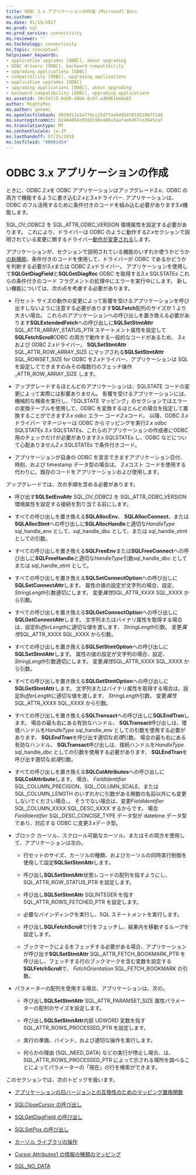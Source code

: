 ```yaml
---
title: ODBC 3.x アプリケーションの作成 |Microsoft Docs
ms.custom: ''
ms.date: 01/19/2017
ms.prod: sql
ms.prod_service: connectivity
ms.reviewer: ''
ms.technology: connectivity
ms.topic: conceptual
helpviewer_keywords:
- application upgrades [ODBC], about upgrading
- ODBC drivers [ODBC], backward compatibility
- upgrading applications [ODBC]
- compatibility [ODBC], upgrading applications
- application upgrades [ODBC]
- upgrading applications [ODBC], about upgrading
- backward compatibility [ODBC], upgrading applications
ms.assetid: 19c54fc5-9dd6-49b6-8c9f-a38961b40a65
author: MightyPen
ms.author: genemi
ms.openlocfilehash: 9939d11e3a779cc25d7faeb4950783353947f140
ms.sourcegitcommit: b2464064c0566590e486a3aafae6d67ce2645cef
ms.translationtype: MT
ms.contentlocale: ja-JP
ms.lasthandoff: 07/15/2019
ms.locfileid: "68081454"
---
```

# <a name="writing-odbc-3x-applications"></a>ODBC 3.x アプリケーションの作成
ときに、ODBC *2.x*を ODBC アプリケーションはアップグレード*3.x*、ODBC の両方で機能するように書き込む*2.x*と*3.x*ドライバー. アプリケーションは、ODBC のフル活用するために条件付きのコードを組み込む必要があります*3.x*機能します。  
  
 SQL_OV_ODBC2 を SQL_ATTR_ODBC_VERSION 環境属性を設定する必要があります。 これにより、ドライバーは ODBC のように動作する*2.x*セクションで説明されている変更に関するドライバー[動作が変更される](../../../odbc/reference/develop-app/behavioral-changes.md)します。  
  
 アプリケーションが、セクションで説明されている機能のいずれか使うかどうか[の新機能](../../../odbc/reference/develop-app/new-features.md)、条件付きのコードを使用して、ドライバーが ODBC であるかどうかを判断する必要が*3.x*または ODBC *2.x*ドライバー。 アプリケーションを使用して**SQLGetDiagField**と**SQLGetDiagRec** ODBC を取得する*3.x* SQLSTATEs これらの条件付きのコード フラグメントの処理中にエラーを実行中にします。 新しい機能については、次の点を考慮する必要があります。  
  
-   行セット サイズの動作の変更によって影響を受けるアプリケーションを呼び出すしないように注意する必要があります**SQLFetch**配列のサイズが 1 より大きい場合。 これらのアプリケーションへの呼び出しを置き換える必要があります**SQLExtendedFetch**への呼び出しに**SQLSetStmtAttr** SQL_ATTR_ARRAY_STATUS_PTR ステートメント属性を設定して**SQLFetchScroll**ODBC の両方で動作する一般的なコードがあるため、 *3.x*および ODBC *2.x*ドライバー。 **SQLSetStmtAttr** SQL_ATTR_ROW_ARRAY_SIZE にマップされる**SQLSetStmtAttr** SQL_ROWSET_SIZE for ODBC を*2.x*ドライバー、アプリケーションは SQL を設定してできますのみその複数行のフェッチ操作 _ATTR_ROW_ARRAY_SIZE します。  
  
-   アップグレードするほとんどのアプリケーションは、SQLSTATE コードの変更によって実際には影響ありません。 影響を受けるアプリケーションには、機械的な検索を実行し、「SQLSTATE マッピング」のセクションではエラーの変換テーブルを使用して、ODBC を変換するほとんどの場合を指定して置換することができます*3.x* odbc エラー コード*2.x*コード。 以降、ODBC *3.x*ドライバー マネージャーは ODBC からマッピングを実行*2.x* odbc SQLSTATEs *3.x* SQLSTATEs、これらのアプリケーションの作成者にODBC用のチェックだけが必要があります*3.x* SQLSTATEs し、ODBC などについて心配ありません*2.x* SQLSTATEs で条件付きコード。  
  
-   アプリケーションが自身の ODBC を宣言できますアプリケーション日付、時刻、および timestamp データ型の場合は、 *2.x*コスト コードを使用する代わりに、既存のコードをアプリケーションおよび使用します。  
  
 アップグレードでは、次の手順を含める必要があります。  
  
-   呼び出す**SQLSetEnvAttr** SQL_OV_ODBC2 を SQL_ATTR_ODBC_VERSION 環境属性を設定する接続を割り当てる前にします。  
  
-   すべての呼び出しを置き換える**SQLAllocEnv**、 **SQLAllocConnect**、または**SQLAllocStmt**への呼び出しに**SQLAllocHandle**と適切な*HandleType* sql_handle_env として、sql_handle_dbc として、または sql_handle_stmt としての引数。  
  
-   すべての呼び出しを置き換える**SQLFreeEnv**または**SQLFreeConnect**への呼び出しに**SQLFreeHandle**と適切な*HandleType*引数sql_handle_dbc としてまたは sql_handle_stmt として。  
  
-   すべての呼び出しを置き換える**SQLSetConnectOption**への呼び出しに**SQLSetConnectAttr**します。 属性の値の設定が文字列の場合、設定、 *StringLength*引数適切にします。 変更*属性*SQL_ATTR_XXXX SQL_XXXX から引数。  
  
-   すべての呼び出しを置き換える**SQLGetConnectOption**への呼び出しに**SQLGetConnectAttr**します。 文字列またはバイナリ属性を取得する場合は、設定*BufferLength*に適切な値を渡します、 *StringLength*引数。 変更*属性*SQL_ATTR_XXXX SQL_XXXX から引数。  
  
-   すべての呼び出しを置き換える**SQLSetStmtOption**への呼び出しに**SQLSetStmtAttr**します。 属性の値の設定が文字列の場合、設定、 *StringLength*引数適切にします。 変更*属性*SQL_ATTR_XXXX SQL_XXXX から引数。  
  
-   すべての呼び出しを置き換える**SQLGetStmtOption**への呼び出しに**SQLGetStmtAttr**します。 文字列またはバイナリ属性を取得する場合は、設定*BufferLength*に適切な値を渡します、 *StringLength*引数。 変更*属性*SQL_ATTR_XXXX SQL_XXXX から引数。  
  
-   すべての呼び出しを置き換える**SQLTransact**への呼び出しに**SQLEndTran**します。 場合の最も右にある有効なハンドル、 **SQLTransact**呼び出しは、環境ハンドルを*HandleType* sql_handle_env としての引数を使用する必要があります、 **SQLEndTran**を呼び出す適切な*処理*引数。 場合の最も右にある有効なハンドル、 **SQLTransact**呼び出しは、接続ハンドルを*HandleType* sql_handle_dbc としての引数を使用する必要があります、 **SQLEndTran**を呼び出す適切な*処理*引数。  
  
-   すべての呼び出しを置き換える**SQLColAttributes**への呼び出しに**SQLColAttribute**します。 場合、 *FieldIdentifier* SQL_COLUMN_PRECISION、SQL_COLUMN_SCALE、または SQL_COLUMN_LENGTH のいずれかに引数がある関数の名前以外にも変更しないでください場合、。 そうでない場合は、変更*FieldIdentifier* SQL_COLUMN_XXXX SQL_DESC_XXXX するからです。 場合*FieldIdentifier* SQL_DESC_CONCISE_TYPE データ型が datetime データ型であり、対応する ODBC に変更*3.x*データ型。  
  
-   ブロック カーソル、スクロール可能なカーソル、またはその両方を使用して、アプリケーションは次の。  
  
    -   行セットのサイズ、カーソルの種類、およびカーソルの同時実行制御を使用して設定**SQLSetStmtAttr**します。  
  
    -   呼び出し**SQLSetStmtAttr**状態レコードの配列を指すようにし、SQL_ATTR_ROW_STATUS_PTR を設定します。  
  
    -   呼び出し**SQLSetStmtAttr** SQLINTEGER を指す SQL_ATTR_ROWS_FETCHED_PTR を設定します。  
  
    -   必要なバインディングを実行し、SQL ステートメントを実行します。  
  
    -   呼び出し**SQLFetchScroll**で行をフェッチし、結果内を移動するループを設定します。  
  
    -   ブックマークによるをフェッチする必要がある場合、アプリケーションが呼び出す**SQLSetStmtAttr** SQL_ATTR_FETCH_BOOKMARK_PTR を呼び出し、フェッチする行のブックマークを含む変数を設定する**SQLFetchScroll**で、 *FetchOrientation* SQL_FETCH_BOOKMARK の引数。  
  
-   パラメーターの配列を使用する場合、アプリケーションは、次の。  
  
    -   呼び出し**SQLSetStmtAttr** SQL_ATTR_PARAMSET_SIZE 属性パラメーターの配列のサイズを設定します。  
  
    -   呼び出し**SQLSetStmtAttr**内部 UDWORD 変数を指す SQL_ATTR_ROWS_PROCESSED_PTR を設定します。  
  
    -   実行の準備、バインド、および適切な操作を実行します。  
  
    -   何らかの理由 (SQL_NEED_DATA) などの実行が停止し場合、は、SQL_ATTR_ROWS_PROCESSED_PTR によって示される場所を調べることによってパラメーターの「現在」の行を検索ができます。  
  
 このセクションでは、次のトピックを扱います。  
  
-   [アプリケーションの旧バージョンとの互換性のためのマッピング置換関数](../../../odbc/reference/develop-app/mapping-replacement-functions-for-backward-compatibility-of-applications.md)  
  
-   [SQLCloseCursor の呼び出し](../../../odbc/reference/develop-app/calling-sqlclosecursor.md)  
  
-   [SQLGetDiagField の呼び出し](../../../odbc/reference/develop-app/calling-sqlgetdiagfield.md)  
  
-   [SQLSetPos の呼び出し](../../../odbc/reference/develop-app/calling-sqlsetpos.md)  
  
-   [カーソル ライブラリの操作](../../../odbc/reference/develop-app/cursor-library-operations.md)  
  
-   [Cursor Attributes1 の情報の種類のマッピング](../../../odbc/reference/develop-app/mapping-the-cursor-attributes1-information-types.md)  
  
-   [SQL_NO_DATA](../../../odbc/reference/develop-app/sql-no-data.md)
